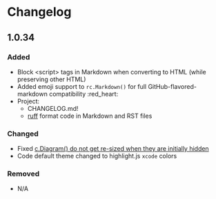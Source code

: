 # Changelog

## 1.0.34

### Added

- Block \<script\> tags in Markdown when converting to HTML (while preserving other HTML)
- Added emoji support to `rc.Markdown()` for full GitHub-flavored-markdown compatibility :red_heart:
- Project:
  - CHANGELOG.md!
  - [ruff](https://docs.astral.sh/ruff/formatter/) format code in Markdown and RST files

### Changed

- Fixed [c.Diagram() do not get re-sized when they are initially hidden](https://github.com/darenr/report_creator/issues/13)
- Code default theme changed to highlight.js `xcode` colors

### Removed

-  N/A
